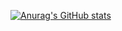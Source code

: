 [![Anurag's GitHub stats](https://github-readme-stats.vercel.app/api?username=acidseth&show_icons=true&theme=vision-friendly-dark)](https://github.com/anuraghazra/github-readme-stats)
